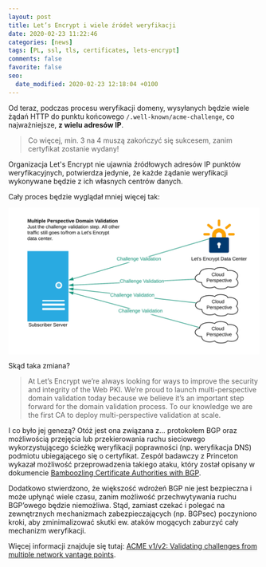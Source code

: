 ```yaml
---
layout: post
title: Let’s Encrypt i wiele źródeł weryfikacji
date: 2020-02-23 11:22:46
categories: [news]
tags: [PL, ssl, tls, certificates, lets-encrypt]
comments: false
favorite: false
seo:
  date_modified: 2020-02-23 12:18:04 +0100
---
```


Od teraz, podczas procesu weryfikacji domeny, wysyłanych będzie wiele żądań HTTP do punktu końcowego `/.well-known/acme-challenge`, co najważniejsze, **z wielu adresów IP**.

  > Co więcej, min. 3 na 4 muszą zakończyć się sukcesem, zanim certyfikat zostanie wydany!

Organizacja Let's Encrypt nie ujawnia źródłowych adresów IP punktów weryfikacyjnych, potwierdza jedynie, że każde żądanie weryfikacji wykonywane będzie z ich własnych centrów danych.

Cały proces będzie wyglądał mniej więcej tak:

<img src="/assets/img/posts/multiple-perspective-validation.png" align="center" title="multiple-perspective-validation preview">

Skąd taka zmiana?

  > At Let’s Encrypt we’re always looking for ways to improve the security and integrity of the Web PKI. We’re proud to launch multi-perspective domain validation today because we believe it’s an important step forward for the domain validation process. To our knowledge we are the first CA to deploy multi-perspective validation at scale.

I co było jej genezą? Otóż jest ona związana z... protokołem BGP oraz możliwością przejęcia lub przekierowania ruchu sieciowego wykorzystującego ścieżkę weryfikacji poprawności (np. weryfikacja DNS) podmiotu ubiegającego się o certyfikat. Zespół badawczy z Princeton wykazał możliwość przeprowadzenia takiego ataku, który został opisany w dokumencie [Bamboozling Certificate Authorities with BGP](https://www.princeton.edu/~pmittal/publications/bgp-tls-usenix18.pdf).

Dodatkowo stwierdzono, że większość wdrożeń BGP nie jest bezpieczna i może upłynąć wiele czasu, zanim możliwość przechwytywania ruchu BGP’owego będzie niemożliwa. Stąd, zamiast czekać i polegać na zewnętrznych mechanizmach zabezpieczających (np. BGPsec) poczyniono kroki, aby zminimalizować skutki ew. ataków mogących zaburzyć cały mechanizm weryfikacji.

Więcej informacji znajduje się tutaj: [ACME v1/v2: Validating challenges from multiple network vantage points](https://community.letsencrypt.org/t/acme-v1-v2-validating-challenges-from-multiple-network-vantage-points/112253).
